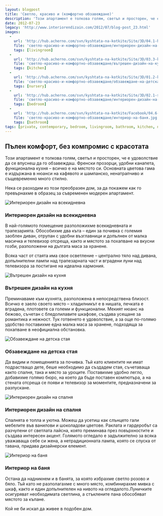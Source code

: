 ```yaml
---
layout: blogpost
title: 'Светло, красиво и (комфортно обзавеждане)'
description: 'Този апартамент е толкова голям, светъл и просторен, че е удоволствие да се впуснеш да го обзавеждаш. Френски прозорци, удобни канапета, функционална кухня – всичко е на мястото си.'
date: 2012-07-23
legacy: 'http://www.interiorendizain.com/2012/07/blog-post_23.html'
images:
  -
    url: 'http://hub.acherno.com/svn/kyshtata-na-kotkite/Site/3D/04.1-h_f.jpg'
    file: 'светло-красиво-и-комфортно-обзавеждане/интериорен-дизайн-на-всекидневна.jpg'
    tags: [livingroom]
  -
    url: 'http://hub.acherno.com/svn/kyshtata-na-kotkite/Site/3D/03.3-k_f.jpg'
    file: 'светло-красиво-и-комфортно-обзавеждане/вътрешен-дизайн-на-кухня.jpg'
    tags: [kitchen]
  -
    url: 'http://hub.acherno.com/svn/kyshtata-na-kotkite/Site/3D/01.2-kt_f.jpg'
    file: 'светло-красиво-и-комфортно-обзавеждане/обзавеждане-на-детска-стая.jpg'
    tags: [nursery]
  -
    url: 'http://hub.acherno.com/svn/kyshtata-na-kotkite/Site/3D/02.1-s_f.jpg'
    file: 'светло-красиво-и-комфортно-обзавеждане/интериорен-дизайн-на-спалня.jpg'
    tags: [bedroom]
  -
    url: 'http://hub.acherno.com/svn/kyshtata-na-kotkite/Facebook/04.6-b2.jpg'
    file: 'светло-красиво-и-комфортно-обзавеждане/интериор-на-баня.jpg'
    tags: [bathroom]
tags: [private, contemporary, bedroom, livingroom, bathroom, kitchen, nursery]
---
```

## **Пълен комфорт**, без компромис с красотата
Този апартамент е толкова голям, светъл и просторен, че е удоволствие да се впуснеш да го обзавеждаш. Френски прозорци, удобни канапета, функционална кухня – всичко е на мястото си. Основната цветова гама е издържана в нюанси на кафявото и шампанско, ненатрапчиво и същевременно много стилно.

Нека се разходим из този преобразен дом, за да покажем как го превърнахме в образец за съвременен модерен апартамент.

![Интериорен дизайн на всекидневна](светло-красиво-и-комфортно-обзавеждане/интериорен-дизайн-на-всекидневна.jpg)
### Интериорен дизайн на **всекидневна**

В най-голямото помещение разположихме всекидневната и трапезарията. Обособихме два къта – един за почивка с големия заоблен диван, отрупан с удобни възглавници и допълнен от малка масичка и телевизор отсреща, както и мястото за похапване на вкусни гозби, разположени на дългата маса за хранене.

Всяка част от стаята има свое осветление – централно тяло над дивана, допълнителни лампи над трапезарната част и вградени луни над телевизора за постигане на идеална хармония.

![Вътрешен дизайн на кухня](светло-красиво-и-комфортно-обзавеждане/вътрешен-дизайн-на-кухня.jpg)
### Вътрешен дизайн на **кухня**

Преминаваме към кухнята, разположена в непосредствена близост. Всичко е заело своето място – хладилникът е в нишата, печката е вградена, плотовете са големи и функционални. Мекият нюанс на бежово, съчетан с бледолилавите шкафове, създава усещане за романтика и нежност. Тук готвенето е удоволствие, а за още по-голямо удобство поставихме една малка маса за хранене, подходяща за похапване в неофициална обстановка.

![Обзавеждане на детска стая](светло-красиво-и-комфортно-обзавеждане/обзавеждане-на-детска-стая.jpg)
### Обзавеждане на **детска стая**

Да видим и помещенията за почивка. Тъй като клиентите ни имат подрастващо дете, беше необходимо да създадем стая, съчетаваща както спалня, така и място за уроците. Поставихме удобно легло, добавихме голямо бюро, на което да бъде поставен компютъра, а на стената отсреща се появи и телевизор за моментите, предназначени за разпускане.

![Интериорен дизайн на спалня](светло-красиво-и-комфортно-обзавеждане/интериорен-дизайн-на-спалня.jpg)
### Интериорен дизайн на **спалня**

Спалнята е топла и уютна. Можеш да усетиш как слънцето гали мебелите във ванилови и шоколадови цветове. Раклата и гардеробът са разчупени от светлата лайсна, която преминава през повърхностите и създава интересен акцент. Голямото огледало е задължително за всяка уважаваща себе си жена, а нетрадиционната лампа, която се спуска от тавана, придава дизайнерски елемент.

![Интериор на баня](светло-красиво-и-комфортно-обзавеждане/интериор-на-баня.jpg)
### Интериор на **баня**

Остана да надникнем и в банята, за която избрахме светло розово и бяло. Тъй като не разполагахме с много място, комбинирахме мивка с шкаф, както и един допълнителен на нивото на огледалото.Луничките осигуряват необходимата светлина, а стъклените пана обособяват мястото за къпане.

Кой не би искал да живее в подобен дом.